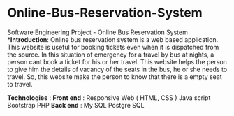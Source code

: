 # Online-Bus-Reservation-System
Software Engineering Project - Online Bus Reservation System
***Introduction**:
 Online bus reservation system is a web based application. 
 This website is useful for booking tickets even when it is dispatched from the source.
 In this situation of emergency for a travel by bus at nights, a person cant book a ticket for his or her travel. 
 This website helps the person to give him the details of vacancy of the seats in the bus, he or she needs to travel.
 So, this website make the person to know that there is a empty seat to travel.
 
 
 **Technologies** :
**Front end** : 
Responsive Web ( HTML, CSS )
Java script
Bootstrap
PHP
**Back end** : 
My SQL 
Postgre SQL

